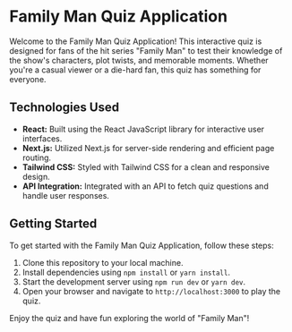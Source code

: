 # Family Man Quiz Application

Welcome to the Family Man Quiz Application! This interactive quiz is designed for fans of the hit series "Family Man" to test their knowledge of the show's characters, plot twists, and memorable moments. Whether you're a casual viewer or a die-hard fan, this quiz has something for everyone.

## Technologies Used

- **React:** Built using the React JavaScript library for interactive user interfaces.
- **Next.js:** Utilized Next.js for server-side rendering and efficient page routing.
- **Tailwind CSS:** Styled with Tailwind CSS for a clean and responsive design.
- **API Integration:** Integrated with an API to fetch quiz questions and handle user responses.

## Getting Started

To get started with the Family Man Quiz Application, follow these steps:

1. Clone this repository to your local machine.
2. Install dependencies using `npm install` or `yarn install`.
3. Start the development server using `npm run dev` or `yarn dev`.
4. Open your browser and navigate to `http://localhost:3000` to play the quiz.

Enjoy the quiz and have fun exploring the world of "Family Man"!
